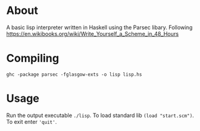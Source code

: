 # About
A basic lisp interpreter written in Haskell using the Parsec libary. Following https://en.wikibooks.org/wiki/Write_Yourself_a_Scheme_in_48_Hours

# Compiling
`ghc -package parsec -fglasgow-exts -o lisp lisp.hs`

# Usage
Run the output executable `./lisp`. To load standard lib `(load "start.scm")`. To exit enter `'quit'`.